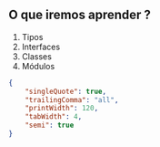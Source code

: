 
## O que iremos aprender ?

1. Tipos
2. Interfaces
3. Classes
4. Módulos




``` json
{
	"singleQuote": true,
	"trailingComma": "all",
	"printWidth": 120,
	"tabWidth": 4,
	"semi": true
}
```